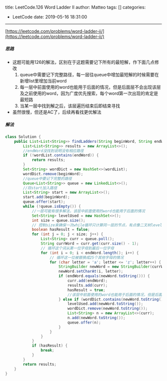 title: LeetCode.126 Word Ladder II
author: Matteo
tags: []
categories:
  - LeetCode
date: 2019-05-16 18:31:00
---
[https://leetcode.com/problems/word-ladder-ii/](https://leetcode.com/problems/word-ladder-ii/)
##### 思路
* 这题可能用126的解法，区别在于这题需要记下所有的最短解，作下面几点修改
  1. queue中需要记下完整路径，每一层往queue中增加最短解的时候需要在新增list里增加当前word
  2. 每一层中前面使用的word也能用于后面的情况，但是后面层不会出现该层及之前使用的word，因为广度优先搜索，每个word第一次出现的肯定是最短路
  3. 当某一层中找到解之后，该层遍历结束后即结束寻找
* 虽然很慢，但还是AC了，后续再看找更优解法

##### 解法
```java
class Solution {
    public List<List<String>> findLadders(String beginWord, String endWord, List<String> wordList) {
        List<List<String>> results = new ArrayList<>();
        //endWord没找到说明没有相应路径
        if (!wordList.contains(endWord)) {
            return results;
        }
        Set<String> wordDict = new HashSet<>(wordList);
        wordDict.remove(beginWord);
        //queue中要记下完整的路径
        Queue<List<String>> queue = new LinkedList<>();
        //将start加入路径
        List<String> start = new ArrayList<>();
        start.add(beginWord);
        queue.offer(start);
        while (!queue.isEmpty()) {
            //一层可能有很多解法，该层中前面使用的word也能用于后面的情况
            Set<String> levelUsed = new HashSet<>();
            int size = queue.size();
            // 控制size来确保一次while循环只计算同一层的节点，有点像二叉树level order遍历
            boolean hasResult = false;
            for (int j = 0; j < size; j++) {
                List<String> curr = queue.poll();
                String currWord = curr.get(curr.size() - 1);
                // 循环这个词从第一位字母到最后一位字母
                for (int i = 0; i < endWord.length(); i++) {
                    // 循环这一位被替换成25个其他字母的情况
                    for (char letter = 'a'; letter <= 'z'; letter++) {
                        StringBuilder newWord = new StringBuilder(currWord);
                        newWord.setCharAt(i, letter);
                        if (endWord.equals(newWord.toString())) {
                            curr.add(endWord);
                            results.add(curr);
                            hasResult = true;
                            //该层中前面使用的word也能用于后面的情况，但是后面层不会出现该层及之前使用的word，因为广度优先搜索，每个word第一次出现的肯定是最短路径
                        } else if (wordDict.contains(newWord.toString()) || levelUsed.contains(newWord.toString())) {
                            levelUsed.add(newWord.toString());
                            wordDict.remove(newWord.toString());
                            List<String> n = new ArrayList<>(curr);
                            n.add(newWord.toString());
                            queue.offer(n);
                        }
                    }
                }
            }
            if (hasResult) {
                break;
            }
        }
        return results;
    }
}
```